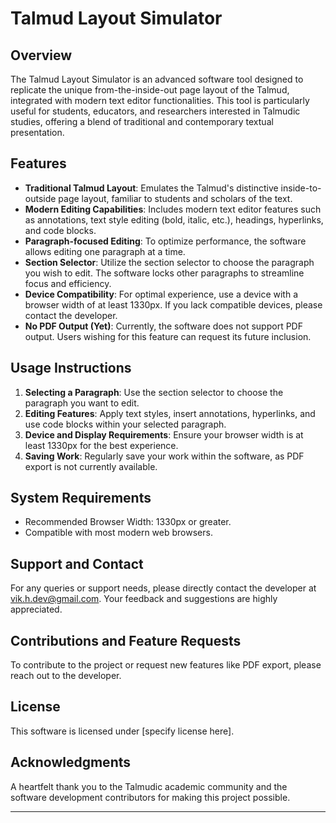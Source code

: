 # Talmud Layout Simulator

## Overview
The Talmud Layout Simulator is an advanced software tool designed to replicate the unique from-the-inside-out page layout of the Talmud, integrated with modern text editor functionalities. This tool is particularly useful for students, educators, and researchers interested in Talmudic studies, offering a blend of traditional and contemporary textual presentation.

## Features
- **Traditional Talmud Layout**: Emulates the Talmud's distinctive inside-to-outside page layout, familiar to students and scholars of the text.
- **Modern Editing Capabilities**: Includes modern text editor features such as annotations, text style editing (bold, italic, etc.), headings, hyperlinks, and code blocks.
- **Paragraph-focused Editing**: To optimize performance, the software allows editing one paragraph at a time.
- **Section Selector**: Utilize the section selector to choose the paragraph you wish to edit. The software locks other paragraphs to streamline focus and efficiency.
- **Device Compatibility**: For optimal experience, use a device with a browser width of at least 1330px. If you lack compatible devices, please contact the developer.
- **No PDF Output (Yet)**: Currently, the software does not support PDF output. Users wishing for this feature can request its future inclusion.

## Usage Instructions
1. **Selecting a Paragraph**: Use the section selector to choose the paragraph you want to edit.
2. **Editing Features**: Apply text styles, insert annotations, hyperlinks, and use code blocks within your selected paragraph.
3. **Device and Display Requirements**: Ensure your browser width is at least 1330px for the best experience.
4. **Saving Work**: Regularly save your work within the software, as PDF export is not currently available.

## System Requirements
- Recommended Browser Width: 1330px or greater.
- Compatible with most modern web browsers.

## Support and Contact
For any queries or support needs, please directly contact the developer at vik.h.dev@gmail.com. Your feedback and suggestions are highly appreciated.

## Contributions and Feature Requests
To contribute to the project or request new features like PDF export, please reach out to the developer.

## License
This software is licensed under [specify license here].

## Acknowledgments
A heartfelt thank you to the Talmudic academic community and the software development contributors for making this project possible.

---
